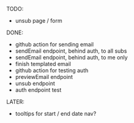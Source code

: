 TODO:

- unsub page / form

DONE:

- github action for sending email
- sendEmail endpoint, behind auth, to all subs
- sendEmail endpoint, behind auth, to me only
- finish templated email
- github action for testing auth
- previewEmail endpoint
- unsub endpoint
- auth endpoint test

LATER:

- tooltips for start / end date nav?
